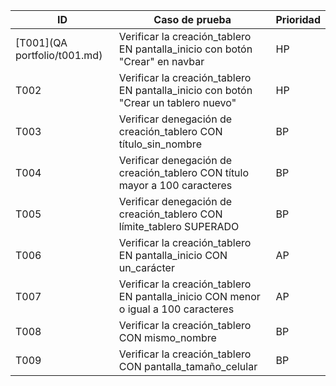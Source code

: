 | ID    | Caso de prueba                                                                 | Prioridad |
|-------|--------------------------------------------------------------------------------|-----------|
| [T001](QA portfolio/t001.md)| Verificar la creación_tablero EN pantalla_inicio con botón "Crear" en navbar  | HP        |
| T002  | Verificar la creación_tablero EN pantalla_inicio con botón "Crear un tablero nuevo" | HP   |
| T003  | Verificar denegación de creación_tablero CON título_sin_nombre                | BP        |
| T004  | Verificar denegación de creación_tablero CON título mayor a 100 caracteres    | BP        |
| T005  | Verificar denegación de creación_tablero CON límite_tablero SUPERADO          | BP        |
| T006  | Verificar la creación_tablero EN pantalla_inicio CON un_carácter              | AP        |
| T007  | Verificar la creación_tablero EN pantalla_inicio CON menor o igual a 100 caracteres | AP   |
| T008  | Verificar la creación_tablero CON mismo_nombre                                 | BP        |
| T009  | Verificar la creación_tablero CON pantalla_tamaño_celular                     | BP        |